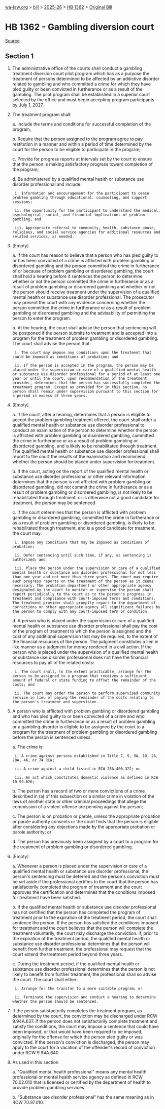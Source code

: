 [wa-law.org](/) > [bill](/bill/) > [2025-26](/bill/2025-26/) > [HB 1362](/bill/2025-26/hb/1362/) > [Original Bill](/bill/2025-26/hb/1362/1/)

# HB 1362 - Gambling diversion court

[Source](http://lawfilesext.leg.wa.gov/biennium/2025-26/Pdf/Bills/House%20Bills/1362.pdf)

## Section 1
1. The administrative office of the courts shall conduct a gambling treatment diversion court pilot program which has as a purpose the treatment of persons determined to be affected by an addictive disorder related to gambling and who committed a crime for which they have pled guilty or been convicted in furtherance or as a result of the gambling. The pilot program shall be established in a superior court selected by the office and must begin accepting program participants by July 1, 2027.

2. The treatment program shall:

    a. Include the terms and conditions for successful completion of the program;

    b. Require that the person assigned to the program agree to pay restitution in a manner and within a period of time determined by the court for the person to be eligible to participate in the program;

    c. Provide for progress reports at intervals set by the court to ensure that the person is making satisfactory progress toward completion of the program;

    d. Be administered by a qualified mental health or substance use disorder professional and include:

        i. Information and encouragement for the participant to cease problem gambling through educational, counseling, and support sessions;

        ii. The opportunity for the participant to understand the medical, psychological, social, and financial implications of problem gambling; and

        iii. Appropriate referral to community, health, substance abuse, religious, and social service agencies for additional resources and related services, as needed.

3. [Empty]

    a. If the court has reason to believe that a person who has pled guilty to or has been convicted of a crime is afflicted with problem gambling or disordered gambling and the person committed the crime in furtherance of or because of problem gambling or disordered gambling, the court shall hold a hearing before it sentences the person to determine whether or not the person committed the crime in furtherance or as a result of problem gambling or disordered gambling and whether or not the person should receive treatment under the supervision of a qualified mental health or substance use disorder professional. The prosecutor may present the court with any evidence concerning whether the person committed the crime in furtherance or as a result of problem gambling or disordered gambling and the advisability of permitting the person to enter the program.

    b. At the hearing, the court shall advise the person that sentencing will be postponed if the person submits to treatment and is accepted into a program for the treatment of problem gambling or disordered gambling. The court shall advise the person that:

        i. The court may impose any conditions upon the treatment that could be imposed as conditions of probation; and

        ii. If the person is accepted in the program, the person may be placed under the supervision or care of a qualified mental health or substance use disorder professional for a period of at least one year or until the court, upon recommendation of the treatment provider, determines that the person has successfully completed the treatment program. Except as provided for in this section, no person shall remain under supervision pursuant to this section for a period in excess of three years.

4. [Empty]

    a. If the court, after a hearing, determines that a person is eligible to accept the problem gambling treatment offered, the court shall order a qualified mental health or substance use disorder professional to conduct an examination of the person to determine whether the person is afflicted with problem gambling or disordered gambling, committed the crime in furtherance or as a result of problem gambling or disordered gambling, and is likely to be rehabilitated through treatment. The qualified mental health or substance use disorder professional shall report to the court the results of the examination and recommend whether the person should be placed under supervision for treatment.

    b. If the court, acting on the report of the qualified mental health or substance use disorder professional or other relevant information determines that the person is not afflicted with problem gambling or disordered gambling, did not commit the crime in furtherance or as a result of problem gambling or disordered gambling, is not likely to be rehabilitated through treatment, or is otherwise not a good candidate for treatment, the person may be sentenced.

    c. If the court determines that the person is afflicted with problem gambling or disordered gambling, committed the crime in furtherance or as a result of problem gambling or disordered gambling, is likely to be rehabilitated through treatment, and is a good candidate for treatment, the court may:

        i. Impose any conditions that may be imposed as conditions of probation;

        ii. Defer sentencing until such time, if any, as sentencing is authorized; and

        iii. Place the person under the supervision or care of a qualified mental health or substance use disorder professional for not less than one year and not more than three years. The court may require such progress reports on the treatment of the person as it deems necessary. The probation department or other appropriate agency designated by the court to monitor or supervise the person shall report periodically to the court as to the person's progress in treatment and compliance with court-imposed terms and conditions. The treatment provider shall promptly report to the department of corrections or other appropriate agency all significant failures by the person to comply with any court-imposed term or condition.

    d. A person who is placed under the supervision or care of a qualified mental health or substance use disorder professional shall pay the cost of the program of treatment to which the person is assigned and the cost of any additional supervision that may be required, to the extent of the financial resources of the person. The judgment constitutes a lien in like manner as a judgment for money rendered in a civil action. If the person who is placed under the supervision of a qualified mental health or substance use disorder professional does not have the financial resources to pay all of the related costs:

        i. The court shall, to the extent practicable, arrange for the person to be assigned to a program that receives a sufficient amount of federal or state funding to offset the remainder of the costs; and

        ii. The court may order the person to perform supervised community service in lieu of paying the remainder of the costs relating to the person's treatment and supervision.

5. A person who is afflicted with problem gambling or disordered gambling and who has pled guilty to or been convicted of a crime and who committed the crime in furtherance or as a result of problem gambling or a gambling disorder is eligible to be assigned by the court to a program for the treatment of problem gambling or disordered gambling before the person is sentenced unless:

    a. The crime is:

        i. A crime against persons established in Title 7, 9, 9A, 10, 26, 28A, 46, or 74 RCW;

        ii. A crime against a child listed in RCW 28A.400.322; or

        iii. An act which constitutes domestic violence as defined in RCW 10.99.020;

    b. The person has a record of two or more convictions of a crime described in (a) of this subsection or a similar crime in violation of the laws of another state or other criminal proceedings that allege the commission of a violent offense are pending against the person;

    c. The person is on probation or parole, unless the appropriate probation or parole authority consents or the court finds that the person is eligible after considering any objections made by the appropriate probation or parole authority; or

    d. The person has previously been assigned by a court to a program for the treatment of problem gambling or disordered gambling.

6. [Empty]

    a. Whenever a person is placed under the supervision or care of a qualified mental health or substance use disorder professional, the person's sentencing must be deferred and the person's conviction must be set aside if the professional certifies to the court that the person has satisfactorily completed the program of treatment and the court approves the certification and determines that the conditions imposed for treatment have been satisfied.

    b. If the qualified mental health or substance use disorder professional has not certified that the person has completed the program of treatment prior to the expiration of the treatment period, the court shall sentence the person. If the person has satisfied the conditions imposed for treatment and the court believes that the person will complete the treatment voluntarily, the court may discharge the conviction. If, prior to the expiration of the treatment period, the qualified mental health or substance use disorder professional determines that the person will benefit from further treatment, the professional may request that the court extend the treatment period beyond three years.

    c. During the treatment period, if the qualified mental health or substance use disorder professional determines that the person is not likely to benefit from further treatment, the professional shall so advise the court. The court shall either:

        i. Arrange for the transfer to a more suitable program; or

        ii. Terminate the supervision and conduct a hearing to determine whether the person should be sentenced.

7. If the person satisfactorily completes the treatment program, as determined by the court, the conviction may be discharged under RCW 9.94A.637. If the person does not satisfactorily complete treatment and satisfy the conditions, the court may impose a sentence that could have been imposed, or that would have been required to be imposed, originally for the offense for which the person pled guilty or was convicted. If the person's conviction is discharged, the person may apply to the court for a vacation of the offender's record of conviction under RCW 9.94A.640.

8. As used in this section:

    a. "Qualified mental health professional" means any mental health professional or mental health service agency as defined in RCW 70.02.010 that is licensed or certified by the department of health to provide problem gambling services.

    b. "Substance use disorder professional" has the same meaning as in RCW 70.97.010.
